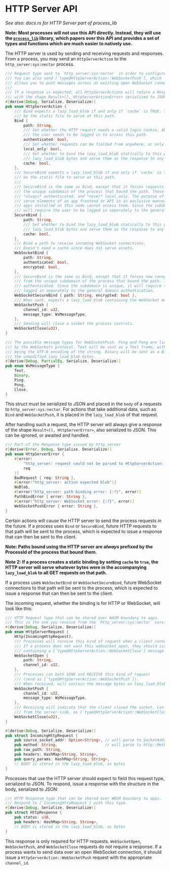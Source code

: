 # HTTP Server API

*See also: docs.rs for HTTP Server part of process_lib*

**Note: Most processes will not use this API directly. Instead, they will use the [`process_lib`](./process_stdlib/overview.md) library, which papers over this API and provides a set of types and functions which are much easier to natively use.**

The HTTP server is used by sending and receiving requests and responses.
From a process, you may send an `HttpServerAction` to the `http_server:sys:nectar` process.

```rust
/// Request type sent to `http_server:sys:nectar` in order to configure it.
/// You can also send [`type@HttpServerAction::WebSocketPush`], which
/// allows you to push messages across an existing open WebSocket connection.
///
/// If a response is expected, all HttpServerActions will return a Response
/// with the shape Result<(), HttpServerActionError> serialized to JSON.
#[derive(Debug, Serialize, Deserialize)]
pub enum HttpServerAction {
    /// Bind expects a lazy_load_blob if and only if `cache` is TRUE. The lazy_load_blob should
    /// be the static file to serve at this path.
    Bind {
        path: String,
        /// Set whether the HTTP request needs a valid login cookie, AKA, whether
        /// the user needs to be logged in to access this path.
        authenticated: bool,
        /// Set whether requests can be fielded from anywhere, or only the loopback address.
        local_only: bool,
        /// Set whether to bind the lazy_load_blob statically to this path. That is, take the
        /// lazy_load_blob bytes and serve them as the response to any request to this path.
        cache: bool,
    },
    /// SecureBind expects a lazy_load_blob if and only if `cache` is TRUE. The lazy_load_blob should
    /// be the static file to serve at this path.
    ///
    /// SecureBind is the same as Bind, except that it forces requests to be made from
    /// the unique subdomain of the process that bound the path. These requests are
    /// *always* authenticated, and *never* local_only. The purpose of SecureBind is to
    /// serve elements of an app frontend or API in an exclusive manner, such that other
    /// apps installed on this node cannot access them. Since the subdomain is unique, it
    /// will require the user to be logged in separately to the general domain authentication.
    SecureBind {
        path: String,
        /// Set whether to bind the lazy_load_blob statically to this path. That is, take the
        /// lazy_load_blob bytes and serve them as the response to any request to this path.
        cache: bool,
    },
    /// Bind a path to receive incoming WebSocket connections.
    /// Doesn't need a cache since does not serve assets.
    WebSocketBind {
        path: String,
        authenticated: bool,
        encrypted: bool,
    },
    /// SecureBind is the same as Bind, except that it forces new connections to be made
    /// from the unique subdomain of the process that bound the path. These are *always*
    /// authenticated. Since the subdomain is unique, it will require the user to be
    /// logged in separately to the general domain authentication.
    WebSocketSecureBind { path: String, encrypted: bool },
    /// When sent, expects a lazy_load_blob containing the WebSocket message bytes to send.
    WebSocketPush {
        channel_id: u32,
        message_type: WsMessageType,
    },
    /// Sending will close a socket the process controls.
    WebSocketClose(u32),
}

/// The possible message types for WebSocketPush. Ping and Pong are limited to 125 bytes
/// by the WebSockets protocol. Text will be sent as a Text frame, with the lazy_load_blob bytes
/// being the UTF-8 encoding of the string. Binary will be sent as a Binary frame containing
/// the unmodified lazy_load_blob bytes.
#[derive(Debug, PartialEq, Serialize, Deserialize)]
pub enum WsMessageType {
    Text,
    Binary,
    Ping,
    Pong,
    Close,
}
```

This struct must be serialized to JSON and placed in the `body` of a requests to `http_server:sys:nectar`.
For actions that take additional data, such as `Bind` and `WebSocketPush`, it is placed in the `lazy_load_blob` of that request.

After handling such a request, the HTTP server will always give a response of the shape `Result<(), HttpServerError>`, also serialized to JSON. This can be ignored, or awaited and handled.

```rust
/// Part of the Response type issued by http_server
#[derive(Error, Debug, Serialize, Deserialize)]
pub enum HttpServerError {
    #[error(
        "http_server: request could not be parsed to HttpServerAction: {}.",
        req
    )]
    BadRequest { req: String },
    #[error("http_server: action expected blob")]
    NoBlob,
    #[error("http_server: path binding error: {:?}", error)]
    PathBindError { error: String },
    #[error("http_server: WebSocket error: {:?}", error)]
    WebSocketPushError { error: String },
}
```

Certain actions will cause the HTTP server to send the process requests in the future.
If a process uses `Bind` or `SecureBind`, future HTTP requests to that path will be sent to the process, which is expected to issue a response that can then be sent to the client.

**Note: Paths bound using the HTTP server are *always* prefixed by the ProcessId of the process that bound them.**

**Note 2: If a process creates a static binding by setting `cache` to `true`, the HTTP server will serve whatever bytes were in the accompanying `lazy_load_blob` to all GET requests on that path.**

If a process uses `WebSocketBind` or `WebSocketSecureBind`, future WebSocket connections to that path will be sent to the process, which is expected to issue a response that can then be sent to the client.

The incoming request, whether the binding is for HTTP or WebSocket, will look like this:
```rust
/// HTTP Request type that can be shared over WASM boundary to apps.
/// This is the one you receive from the `http_server:sys:nectar` service.
#[derive(Debug, Serialize, Deserialize)]
pub enum HttpServerRequest {
    Http(IncomingHttpRequest),
    /// Processes will receive this kind of request when a client connects to them.
    /// If a process does not want this websocket open, they should issue a *request*
    /// containing a [`type@HttpServerAction::WebSocketClose`] message and this channel ID.
    WebSocketOpen {
        path: String,
        channel_id: u32,
    },
    /// Processes can both SEND and RECEIVE this kind of request
    /// (send as [`type@HttpServerAction::WebSocketPush`]).
    /// When received, will contain the message bytes as lazy_load_blob.
    WebSocketPush {
        channel_id: u32,
        message_type: WsMessageType,
    },
    /// Receiving will indicate that the client closed the socket. Can be sent to close
    /// from the server-side, as [`type@HttpServerAction::WebSocketClose`].
    WebSocketClose(u32),
}

#[derive(Debug, Serialize, Deserialize)]
pub struct IncomingHttpRequest {
    pub source_socket_addr: Option<String>, // will parse to SocketAddr
    pub method: String,                     // will parse to http::Method
    pub raw_path: String,
    pub headers: HashMap<String, String>,
    pub query_params: HashMap<String, String>,
    // BODY is stored in the lazy_load_blob, as bytes
}
```

Processes that use the HTTP server should expect to field this request type, serialized to JSON.
To respond, issue a response with the structure in the body, serialized to JSON:

```rust
/// HTTP Response type that can be shared over WASM boundary to apps.
/// Respond to [`IncomingHttpRequest`] with this type.
#[derive(Debug, Serialize, Deserialize)]
pub struct HttpResponse {
    pub status: u16,
    pub headers: HashMap<String, String>,
    // BODY is stored in the lazy_load_blob, as bytes
}
```

This response is only required for HTTP requests.
`WebSocketOpen`, `WebSocketPush`, and `WebSocketClose` requests do not require a response.
If a process wants to send data over an open WebSocket connection, it should issue a `HttpServerAction::WebSocketPush` request with the appropriate `channel_id`.
